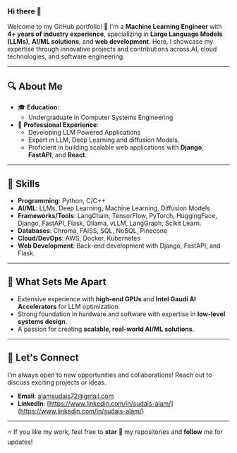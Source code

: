 ### Hi there 👋

Welcome to my GitHub portfolio! 🚀 I'm a **Machine Learning Engineer** with **4+ years of industry experience**, specializing in **Large Language Models (LLMs)**, **AI/ML solutions**, and **web development**. Here, I showcase my expertise through innovative projects and contributions across AI, cloud technologies, and software engineering.

---

## 🔍 About Me
- 🎓 **Education**:  
  - Undergraduate in Computer Systems Engineering  
- 💼 **Professional Experience**:  
  - Developing LLM Powered Applications
  - Expert in LLM, Deep Learning and diffusion Models.
  - Proficient in building scalable web applications with **Django**, **FastAPI**, and **React**.  

---

## 🔧 Skills
- **Programming**: Python, C/C++  
- **AI/ML**: LLMs, Deep Learning, Machine Learning, Diffusion Models  
- **Frameworks/Tools**: LangChain, TensorFlow, PyTorch, HuggingFace, Django, FastAPI, Flask, Ollama, vLLM, LangGraph, Scikit Learn.
- **Databases**: Chroma, FAISS, SQL, NoSQL, Pinecone
- **Cloud/DevOps**: AWS, Docker, Kubernetes  
- **Web Development**: Back-end development with Django, FastAPI, and Flask.


---

## 🌟 What Sets Me Apart
- Extensive experience with **high-end GPUs** and **Intel Gaudi AI Accelerators** for LLM optimization.  
- Strong foundation in hardware and software with expertise in **low-level systems design**.  
- A passion for creating **scalable, real-world AI/ML solutions**.

---

## 🤝 Let's Connect
I'm always open to new opportunities and collaborations! Reach out to discuss exciting projects or ideas.  

- **Email**: [alamsudais72@gmail.com](mailto:alamsudais72@gmail.com)  
- **LinkedIn**: [https://www.linkedin.com/in/sudais-alam/](https://www.linkedin.com/in/sudais-alam/)  

---

⭐ If you like my work, feel free to **star** 🌟 my repositories and **follow** me for updates!
